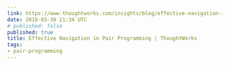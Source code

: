 ```yaml
---
link: https://www.thoughtworks.com/insights/blog/effective-navigation-in-pair-programming
date: 2018-03-30 21:34 UTC
# published: false
published: true
title: Effective Navigation in Pair Programming | ThoughtWorks
tags:
- pair-programming
---
```



